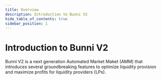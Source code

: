 ```yaml
---
title: Overview
description: Introduction to Bunni V2
hide_table_of_contents: true
sidebar_position: 1
---
```


# Introduction to Bunni V2

Bunni V2 is a next generation Automated Market Maket (AMM) that introduces several groundbreaking features to optimize liquidity provision and maximize profits for liquidity providers (LPs).
